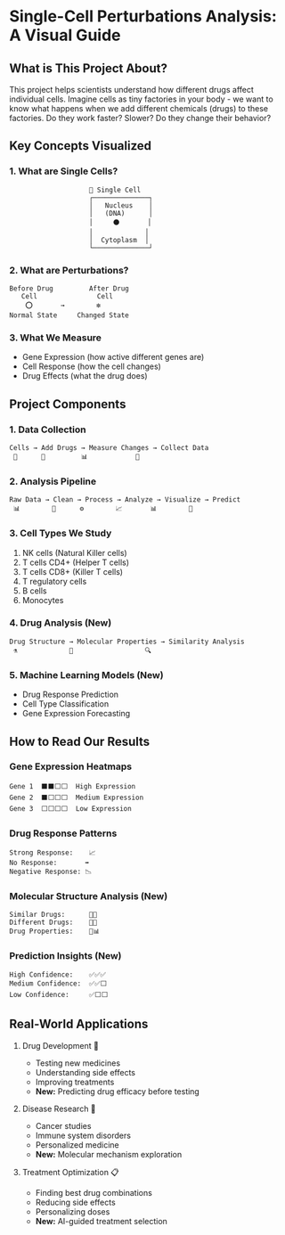 # Single-Cell Perturbations Analysis: A Visual Guide

## What is This Project About?

This project helps scientists understand how different drugs affect individual cells. Imagine cells as tiny factories in your body - we want to know what happens when we add different chemicals (drugs) to these factories. Do they work faster? Slower? Do they change their behavior?

## Key Concepts Visualized

### 1. What are Single Cells?
```
                    🔬 Single Cell
                    ┌──────────────┐
                    │   Nucleus    │
                    │   (DNA)      │
                    │     ⚫️       │
                    │             │
                    │  Cytoplasm  │
                    └──────────────┘
```

### 2. What are Perturbations?
```
Before Drug         After Drug
   Cell               Cell
    ⭕️       →        ❇️
Normal State     Changed State
```

### 3. What We Measure
- Gene Expression (how active different genes are)
- Cell Response (how the cell changes)
- Drug Effects (what the drug does)

## Project Components

### 1. Data Collection
```
Cells → Add Drugs → Measure Changes → Collect Data
 👥      💊         📊            💾
```

### 2. Analysis Pipeline
```
Raw Data → Clean → Process → Analyze → Visualize → Predict
 📊        🧹      ⚙️        📈       📊        🔮
```

### 3. Cell Types We Study
1. NK cells (Natural Killer cells)
2. T cells CD4+ (Helper T cells)
3. T cells CD8+ (Killer T cells)
4. T regulatory cells
5. B cells
6. Monocytes

### 4. Drug Analysis (New)
```
Drug Structure → Molecular Properties → Similarity Analysis
 ⚗️             💊                  🔍
```

### 5. Machine Learning Models (New)
- Drug Response Prediction
- Cell Type Classification
- Gene Expression Forecasting

## How to Read Our Results

### Gene Expression Heatmaps
```
Gene 1  ⬛️⬛️⬜️⬜️  High Expression
Gene 2  ⬛️⬜️⬜️⬜️  Medium Expression
Gene 3  ⬜️⬜️⬜️⬜️  Low Expression
```

### Drug Response Patterns
```
Strong Response:    📈 
No Response:       ➡️
Negative Response: 📉
```

### Molecular Structure Analysis (New)
```
Similar Drugs:      🔵🔵  
Different Drugs:    🔵🔴
Drug Properties:    💊📊
```

### Prediction Insights (New)
```
High Confidence:    ✅✅✅
Medium Confidence:  ✅✅⬜️
Low Confidence:     ✅⬜️⬜️
```

## Real-World Applications

1. Drug Development 💊
   - Testing new medicines
   - Understanding side effects
   - Improving treatments
   - **New:** Predicting drug efficacy before testing

2. Disease Research 🔬
   - Cancer studies
   - Immune system disorders
   - Personalized medicine
   - **New:** Molecular mechanism exploration

3. Treatment Optimization 📋
   - Finding best drug combinations
   - Reducing side effects
   - Personalizing doses
   - **New:** AI-guided treatment selection 